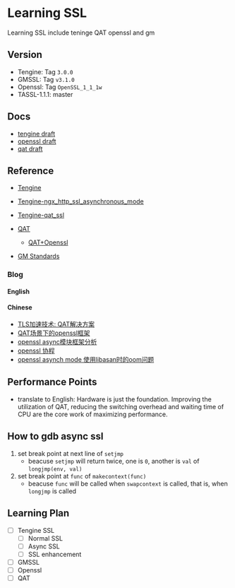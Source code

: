 # Learning SSL

Learning SSL include teninge QAT openssl and gm

## Version

- Tengine: Tag `3.0.0`
- GMSSL: Tag `v3.1.0`
- Openssl: Tag `OpenSSL_1_1_1w`
- TASSL-1.1.1: master

## Docs

- [tengine draft](./docs/tengine/tengine_draft.md)
- [openssl draft](./docs/openssl/openssl_draft.md)
- [qat draft](./docs/qat/qat_draft.md)

## Reference

- [Tengine](http://tengine.taobao.org/)
- [Tengine-ngx_http_ssl_asynchronous_mode](http://tengine.taobao.org/document/ngx_http_ssl_asynchronous_mode.html)
- [Tengine-qat_ssl](http://tengine.taobao.org/document/tengine_qat_ssl.html)

- [QAT](https://01.org/intel-quickassist-technology)
    - [QAT+Openssl](https://www.intel.com/content/www/us/en/content-details/706024/intel-quickassist-technology-intel-qat-and-openssl-1-1-0-performance.html?wapkw=QAT%20performance)
- [GM Standards](https://github.com/guanzhi/GM-Standards)

### Blog

#### English

#### Chinese

- [TLS加速技术: QAT解决方案](https://www.bilibili.com/read/cv23857330/)
- [QAT场景下的openssl框架](https://www.cnblogs.com/hugetong/p/14363775.html)
- [openssl async模块框架分析](https://www.cnblogs.com/hugetong/p/14379347.html)
- [openssl 协程](https://www.cnblogs.com/hugetong/p/14378526.html)
- [openssl asynch mode 使用libasan时的oom问题](https://www.cnblogs.com/hugetong/p/14231782.html)

## Performance Points

<!-- 硬件只是基础, 提高QAT的利用率, 降低CPU的切换开销和等待时间是性能最大化的核心工作 -->
- translate to English: Hardware is just the foundation. Improving the utilization of QAT, reducing the switching overhead and waiting time of CPU are the core work of maximizing performance.

## How to gdb async ssl

1. set break point at next line of `setjmp`
    - beacuse `setjmp` will return twice, one is `0`, another is `val` of `longjmp(env, val)`
2. set break point at `func` of `makecontext(func)`
    - beacuse `func` will be called when `swapcontext` is called, that is, when `longjmp` is called

## Learning Plan

- [ ] Tengine SSL
    - [ ] Normal SSL
    - [ ] Async SSL
    - [ ] SSL enhancement
- [ ] GMSSL
- [ ] Openssl
- [ ] QAT
